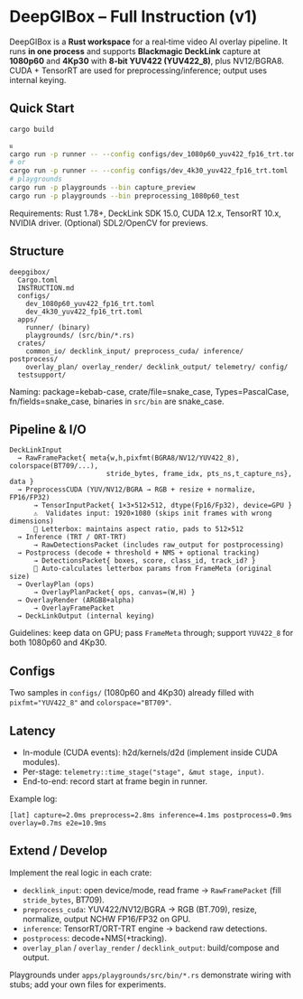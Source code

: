 # DeepGIBox – Full Instruction (v1)

DeepGIBox is a **Rust workspace** for a real‑time video AI overlay pipeline. It runs **in one process** and supports **Blackmagic DeckLink** capture at **1080p60** and **4Kp30** with **8‑bit YUV422 (YUV422_8)**, plus NV12/BGRA8. CUDA + TensorRT are used for preprocessing/inference; output uses internal keying.

## Quick Start
```bash
cargo build

แ
cargo run -p runner -- --config configs/dev_1080p60_yuv422_fp16_trt.toml
# or
cargo run -p runner -- --config configs/dev_4k30_yuv422_fp16_trt.toml
# playgrounds
cargo run -p playgrounds --bin capture_preview
cargo run -p playgrounds --bin preprocessing_1080p60_test
```
Requirements: Rust 1.78+, DeckLink SDK 15.0, CUDA 12.x, TensorRT 10.x, NVIDIA driver. (Optional) SDL2/OpenCV for previews.

## Structure
```
deepgibox/
  Cargo.toml
  INSTRUCTION.md
  configs/
    dev_1080p60_yuv422_fp16_trt.toml
    dev_4k30_yuv422_fp16_trt.toml
  apps/
    runner/ (binary)
    playgrounds/ (src/bin/*.rs)
  crates/
    common_io/ decklink_input/ preprocess_cuda/ inference/ postprocess/
    overlay_plan/ overlay_render/ decklink_output/ telemetry/ config/
  testsupport/
```
Naming: package=kebab-case, crate/file=snake_case, Types=PascalCase, fn/fields=snake_case, binaries in `src/bin` are snake_case.

## Pipeline & I/O
```
DeckLinkInput
  → RawFramePacket{ meta{w,h,pixfmt(BGRA8/NV12/YUV422_8), colorspace(BT709/...),
                        stride_bytes, frame_idx, pts_ns,t_capture_ns}, data }
  → PreprocessCUDA (YUV/NV12/BGRA → RGB + resize + normalize, FP16/FP32)
      → TensorInputPacket{ 1×3×512×512, dtype(Fp16/Fp32), device=GPU }
      ⚠️  Validates input: 1920×1080 (skips init frames with wrong dimensions)
      🔧 Letterbox: maintains aspect ratio, pads to 512×512
  → Inference (TRT / ORT-TRT)
      → RawDetectionsPacket (includes raw_output for postprocessing)
  → Postprocess (decode + threshold + NMS + optional tracking)
      → DetectionsPacket{ boxes, score, class_id, track_id? }
      🔧 Auto-calculates letterbox params from FrameMeta (original size)
  → OverlayPlan (ops)
      → OverlayPlanPacket{ ops, canvas=(W,H) }
  → OverlayRender (ARGB8+alpha)
      → OverlayFramePacket
  → DeckLinkOutput (internal keying)
```
Guidelines: keep data on GPU; pass `FrameMeta` through; support `YUV422_8` for both 1080p60 and 4Kp30.

## Configs
Two samples in `configs/` (1080p60 and 4Kp30) already filled with `pixfmt="YUV422_8"` and `colorspace="BT709"`.

## Latency
- In-module (CUDA events): h2d/kernels/d2d (implement inside CUDA modules).
- Per-stage: `telemetry::time_stage("stage", &mut stage, input)`.
- End-to-end: record start at frame begin in runner.

Example log:
```
[lat] capture=2.0ms preprocess=2.8ms inference=4.1ms postprocess=0.9ms overlay=0.7ms e2e=10.9ms
```

## Extend / Develop
Implement the real logic in each crate:
- `decklink_input`: open device/mode, read frame → `RawFramePacket` (fill `stride_bytes`, BT709).
- `preprocess_cuda`: YUV422/NV12/BGRA → RGB (BT.709), resize, normalize, output NCHW FP16/FP32 on GPU.
- `inference`: TensorRT/ORT-TRT engine → backend raw detections.
- `postprocess`: decode+NMS(+tracking).
- `overlay_plan` / `overlay_render` / `decklink_output`: build/compose and output.

Playgrounds under `apps/playgrounds/src/bin/*.rs` demonstrate wiring with stubs; add your own files for experiments.

